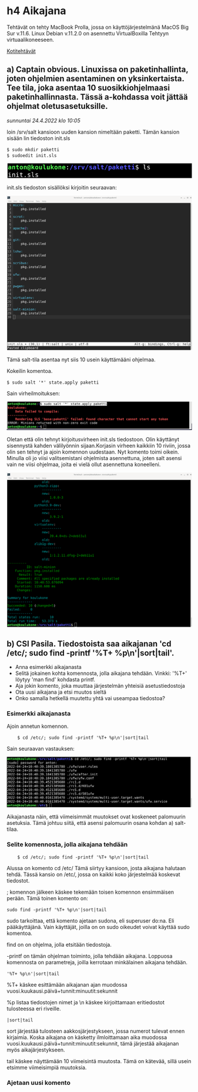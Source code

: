 # h4 Aikajana

Tehtävät on tehty MacBook Prolla, jossa on käyttöjärjestelmänä MacOS Big Sur v.11.6. Linux Debian v.11.2.0 on asennettu VirtualBoxilla Tehtyyn virtuaalikoneeseen.

[Kotitehtävät](https://terokarvinen.com/2021/configuration-management-systems-2022-spring/)

## a) Captain obvious. Linuxissa on paketinhallinta, joten ohjelmien asentaminen on yksinkertaista. Tee tila, joka asentaa 10 suosikkiohjelmaasi paketinhallinnasta. Tässä a-kohdassa voit jättää ohjelmat oletusasetuksille.

*sunnuntai 24.4.2022 klo 10:05*

loin /srv/salt kansioon uuden kansion nimeltään paketti. Tämän kansion sisään lin tiedoston init.sls

	$ sudo mkdir paketti
	$ sudoedit init.sls

![Kuvakaappaus](kuva0.png)

init.sls tiedoston sisällöksi kirjoitin seuraavan:

![Kuvakaappaus](kuva1.png)

Tämä salt-tila asentaa nyt siis 10 usein käyttämääni ohjelmaa. 

Kokeilin komentoa.

	$ sudo salt '*' state.apply paketti

Sain virheilmoituksen:

![Kuvakaappaus](kuva2.png)

Oletan että olin tehnyt kirjoitusvirheen init.sls tiedostoon. Olin käyttänyt sisennystä kahden välilyönnin sijaan.Korjasin virheen kaikkiin 10 riviin, jossa olin sen tehnyt ja ajoin komennon uudestaan. Nyt komento toimi oikein. Minulla oli jo viisi valitsemistani ohjelmista asennettuna, joten salt asensi vain ne viisi ohjelmaa, joita ei vielä ollut asennettuna koneelleni.

![Kuvakaappaus](kuva3.png)

## b) CSI Pasila. Tiedostoista saa aikajanan 'cd /etc/; sudo find -printf '%T+ %p\n'|sort|tail'.

- Anna esimerkki aikajanasta
- Selitä jokainen kohta komennosta, jolla aikajana tehdään. Vinkki: '%T+' löytyy 'man find' kohdasta printf.
- Aja jokin komento, joka muuttaa järjestelmän yhteisiä asetustiedostoja
- Ota uusi aikajana ja etsi muutos sieltä
- Onko samalla hetkellä muutettu yhtä vai useampaa tiedostoa?

### Esimerkki aikajanasta

Ajoin annetun komennon.

		$ cd /etc/; sudo find -printf '%T+ %p\n'|sort|tail

Sain seuraavan vastauksen:

![Kuvakaappaus](kuva4.png)

Aikajanasta näin, että viimeisimmät muutokset ovat koskeneet palomuurin asetuksia. Tämä johtuu siitä, että asensi palomuurin osana kohdan a) salt-tilaa.

### Selite komennosta, jolla aikajana tehdään

		$ cd /etc/; sudo find -printf '%T+ %p\n'|sort|tail

Alussa on komento cd /etc/ Tämä siirtyy kansioon, josta aikajana halutaan tehdä. Tässä kansio on /etc/, jossa on kaikki koko järjestelmää koskevat tiedostot.

; komennon jälkeen käskee tekemään toisen komennon ensimmäisen perään. Tämä toinen komento on:

	sudo find -printf '%T+ %p\n'|sort|tail

sudo tarkoittaa, että komento ajetaan sudona, eli superuser do:na. Eli pääkäyttäjänä. Vain käyttäjät, joilla on on sudo oikeudet voivat käyttää sudo komentoa.

find on on ohjelma, jolla etsitään tiedostoja.

-printf on tämän ohjelman toiminto, jolla tehdään aikajana. Loppuosa komennosta on parametreja, joilla kerrotaan minkälainen aikajana tehdään.

	'%T+ %p\n'|sort|tail

%T+ käskee esittämään aikajanan ajan muodossa vuosi.kuukausi.päivä+tunnit:minuutit:sekunnit 

%p listaa tiedostojen nimet ja \n käskee kirjoittamaan eritiedostot tulosteessa eri riveille.

	|sort|tail

sort järjestää tulosteen aakkosjärjestykseen, jossa numerot tulevat ennen kirjaimia. Koska aikajana on käsketty ilmloittamaan aika muodossa vuosi.kuukausi.päivä+tunnit:minuutit:sekunnit, tämä järjestää aikajanan myös aikajärjestykseen.

tail käskee näyttämään 10 viimeisintä muutosta. Tämä on kätevää, sillä usein etsimme viimeisimpiä muutoksia.

### Ajetaan uusi komento


	

